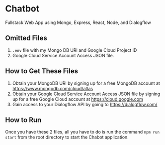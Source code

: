 # Chatbot

Fullstack Web App using Mongo, Express, React, Node, and Dialogflow

## Omitted Files ##
1. `.env` file with my Mongo DB URI and Google Cloud Project ID
2. Google Cloud Service Account Access JSON file.

## How to Get These Files ##
1. Obtain your MongoDB URI by signing up for a free MongoDB account at https://www.mongodb.com/cloud/atlas
2. Obtain your Google Cloud Service Account Access JSON file by signing up for a free Google Cloud account at https://cloud.google.com
3. Gain access to your Dialogflow API by going to https://dialogflow.com/

## How to Run ##
Once you have these 2 files, all you have to do is run the command `npm run start` from the root directory to start the Chabot application.
